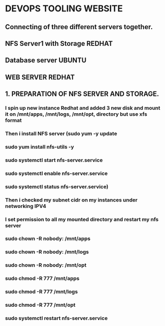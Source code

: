 # DEVOPS TOOLING WEBSITE
## Connecting of three different servers together. 
## NFS Server1 with Storage REDHAT
## Database server UBUNTU
## WEB SERVER REDHAT


## 1. PREPARATION OF NFS SERVER AND STORAGE.
### I spin up new instance Redhat and added 3 new disk and mount it on /mnt/apps, /mnt/logs, /mnt/opt, directory but use xfs format
### Then i install NFS server (sudo yum -y update
### sudo yum install nfs-utils -y
### sudo systemctl start nfs-server.service
### sudo systemctl enable nfs-server.service
### sudo systemctl status nfs-server.service)
### Then i checked my subnet cidr on my instances under networking IPV4

### I set permission to all my mounted directory and restart my nfs server
### sudo chown -R nobody: /mnt/apps
### sudo chown -R nobody: /mnt/logs
### sudo chown -R nobody: /mnt/opt

### sudo chmod -R 777 /mnt/apps
### sudo chmod -R 777 /mnt/logs
### sudo chmod -R 777 /mnt/opt

### sudo systemctl restart nfs-server.service